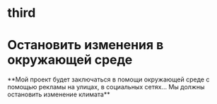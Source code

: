 # third
<h1>Остановить изменения в окружающей среде</h1>
**Мой проект будет заключаться в помощи окружающей среде с помощью рекламы на улицах, в социальных сетях... Мы должны остановить изменение климата**
